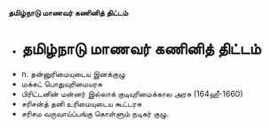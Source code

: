 **தமிழ்நாடு மாணவர் கணினித் திட்டம்**
- # தமிழ்நாடு மாணவர் கணினித் திட்டம்
- n. தன்னுரிமையுடைய இனக்குழு
- மக்கட் பொதுவுரிமையரசு
- பிரிட்டனின் மன்னர் இல்லாக் குடியுரிமைக்கால அரசு (164ஹீ-1660)
- சரிசன்த் தனி உரிமையுடைய கூட்டரசு
- சரிசம வருவாய்ப்பங்கு கொள்ளும் நடிகர் குழு.


